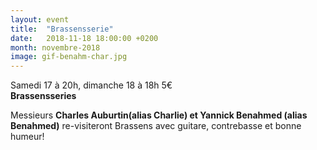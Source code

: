 ```yaml
---
layout: event
title:  "Brassensserie"
date:   2018-11-18 18:00:00 +0200
month: novembre-2018
image: gif-benahm-char.jpg
---
```



Samedi 17 à 20h, dimanche 18 à 18h  5€  
**Brassensseries**

Messieurs **Charles Auburtin(alias Charlie) et Yannick Benahmed (alias Benahmed)** re-visiteront Brassens avec guitare, contrebasse et bonne humeur!